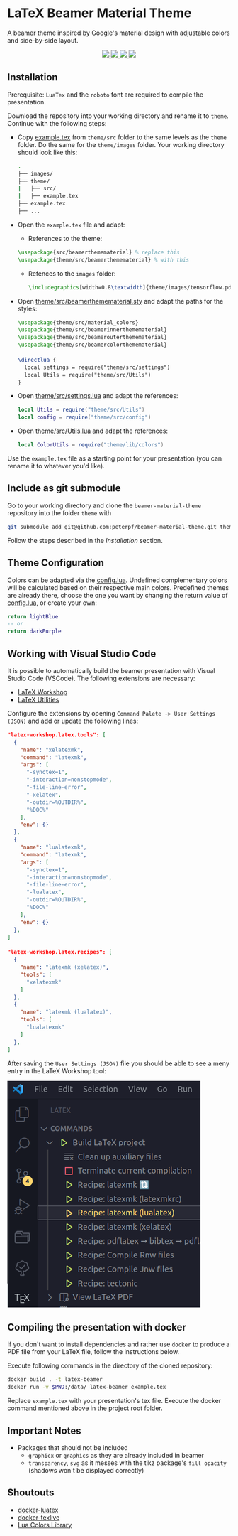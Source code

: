 # LaTeX Beamer Material Theme

A beamer theme inspired by Google's material design with adjustable colors and side-by-side layout.

<p align="center">
  <a href="demo/lightblue.pdf">
    <img src="demo/lightblue-01.png?raw=true">
  </a>
  <a href="demo/lightblue.pdf">
    <img src="demo/lightblue-02.png?raw=true">
  </a>
  <a href="demo/darkpurple.pdf">
    <img src="demo/darkpurple-02.png?raw=true">
  </a>
  <a href="demo/lightblue.pdf">
    <img src="https://github.com/peterpf/beamer-material-theme/blob/develop/demo/lightblue-03.png?raw=true">
  </a>
</p>

## Installation

Prerequisite:
`LuaTex` and the `roboto` font are required to compile the presentation.

Download the repository into your working directory and rename it to `theme`.
Continue with the following steps:

- Copy [example.tex](example.tex) from `theme/src` folder to the same levels as the `theme` folder. Do the same for the `theme/images` folder. Your working directory should look like this:

    ```bash
    .
    ├── images/
    ├── theme/
    |   ├── src/
    |   ├── example.tex
    ├── example.tex
    ├── ...
    ```

- Open the `example.tex` file and adapt:

  - References to the theme:

  ```latex
  \usepackage{src/beamerthemematerial} % replace this
  \usepackage{theme/src/beamerthemematerial} % with this
  ```

  - Refences to the `images` folder:

    ```latex
    \includegraphics[width=0.8\textwidth]{theme/images/tensorflow.pdf}
    ```

- Open [theme/src/beamerthemematerial.sty](src/beamerthemematerial.sty) and adapt the paths for the styles:

  ```latex
  \usepackage{theme/src/material_colors}
  \usepackage{theme/src/beamerinnerthemematerial}
  \usepackage{theme/src/beamerouterthemematerial}
  \usepackage{theme/src/beamercolorthemematerial}

  \directlua {
    local settings = require("theme/src/settings")
    local Utils = require("theme/src/Utils")
  }
  ```

- Open [theme/src/settings.lua](src/settings.lua) and adapt the references:

  ```lua
  local Utils = require("theme/src/Utils")
  local config = require("theme/src/config")
  ```

- Open [theme/src/Utils.lua](src/Utils.lua) and adapt the references:

  ```lua
  local ColorUtils = require("theme/lib/colors")
  ```

Use the `example.tex` file as a starting point for your presentation (you can rename it to whatever you'd like).

## Include as git submodule

Go to your working directory and clone the `beamer-material-theme` repository into the folder `theme` with

```bash
git submodule add git@github.com:peterpf/beamer-material-theme.git theme
```

Follow the steps described in the *Installation* section.

## Theme Configuration

Colors can be adapted via the [config.lua](src/config.lua).
Undefined complementary colors will be calculated based on their respective main colors.
Predefined themes are already there, choose the one you want by changing the return value of [config.lua](src/config.lua), or create your own:

```lua
return lightBlue
-- or
return darkPurple
```

## Working with Visual Studio Code

It is possible to automatically build the beamer presentation with Visual Studio Code (VSCode).
The following extensions are necessary:

- [LaTeX Workshop](https://marketplace.visualstudio.com/items?itemName=James-Yu.latex-workshop)
- [LaTeX Utilities](https://marketplace.visualstudio.com/items?itemName=tecosaur.latex-utilities)

Configure the extensions by opening  `Command Palete -> User Settings (JSON)` and add or update the following lines:

```json
"latex-workshop.latex.tools": [
  {
    "name": "xelatexmk",
    "command": "latexmk",
    "args": [
      "-synctex=1",
      "-interaction=nonstopmode",
      "-file-line-error",
      "-xelatex",
      "-outdir=%OUTDIR%",
      "%DOC%"
    ],
    "env": {}
  },
  {
    "name": "lualatexmk",
    "command": "latexmk",
    "args": [
      "-synctex=1",
      "-interaction=nonstopmode",
      "-file-line-error",
      "-lualatex",
      "-outdir=%OUTDIR%",
      "%DOC%"
    ],
    "env": {}
  },
]

"latex-workshop.latex.recipes": [
  {
    "name": "latexmk (xelatex)",
    "tools": [
      "xelatexmk"
    ]
  },
  {
    "name": "latexmk (lualatex)",
    "tools": [
      "lualatexmk"
    ]
  },
]
```

After saving the `User Settings (JSON)` file you should be able to see a meny entry in the LaTeX Workshop tool:

![Viewing the build recipes of the LaTeX Workshop extension](/images/latex-workshop-extension-view.png)

## Compiling the presentation with docker

If you don't want to install dependencies and rather use `docker` to produce a PDF file from your LaTeX file, follow the instructions below.

Execute following commands in the directory of the cloned repository:

```bash
docker build . -t latex-beamer
docker run -v $PWD:/data/ latex-beamer example.tex
```

Replace `example.tex` with your presentation's tex file.
Execute the docker command mentioned above in the project root folder.

## Important Notes

- Packages that should not be included
  - `graphicx` or `graphics` as they are already included in beamer
  - `transparency`, `svg` as it messes with the tikz package's `fill opacity` (shadows won't be displayed correctly)

## Shoutouts

- [docker-luatex](https://github.com/brokenpylons/docker-lualatex)
- [docker-texlive](https://github.com/thomasWeise/docker-texlive)
- [Lua Colors Library](https://github.com/yuri/lua-colors)
